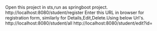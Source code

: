 Open this project in sts,run as springboot project.
http://localhost:8080/student/register
Enter this URL in browser for registration form, 
similarly for Details,Edit,Delete.Using below Url's.
http://localhost:8080/student/all
http://localhost:8080/student/edit?id=
